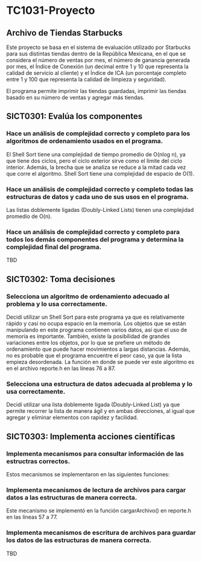 # TC1031-Proyecto

## Archivo de Tiendas Starbucks
Este proyecto se basa en el sistema de evaluación utilizado por Starbucks para sus distintas tiendas dentro de la República Mexicana, en el que se considera el número de ventas por mes, el número de ganancia generada por mes, el Índice de Conexión (un decimal entre 1 y 10 que representa la calidad de servicio al cliente) y el Índice de ICA (un porcentaje completo entre 1 y 100 que representa la calidad de limpieza y seguridad). 

El programa permite imprimir las tiendas guardadas, imprimir las tiendas basado en su número de ventas y agregar más tiendas. 

## SICT0301: Evalúa los componentes

### Hace un análisis de complejidad correcto y completo para los algoritmos de ordenamiento usados en el programa.
El Shell Sort tiene una complejidad de tiempo promedio de O(nlog n), ya que tiene dos ciclos, pero el ciclo exterior sirve como el límite del ciclo interior. Además, la brecha que se analiza se reduce a la mitad cada vez que corre el algoritmo. Shell Sort tiene una complejidad de espacio de O(1).

### Hace un análisis de complejidad correcto y completo todas las estructuras de datos y cada uno de sus usos en el programa.
Las listas doblemente ligadas (Doubly-Linked Lists) tienen una complejidad promedio de O(n). 

### Hace un análisis de complejidad correcto y completo para todos los demás componentes del programa y determina la complejidad final del programa.
TBD

## SICT0302: Toma decisiones

### Selecciona un algoritmo de ordenamiento adecuado al problema y lo usa correctamente.
Decidí utilizar un Shell Sort para este programa ya que es relativamente rápido y casi no ocupa espacio en la memoria. Los objetos que se están manipulando en este programa contienen varios datos, así que el uso de memoria es importante. También, existe la posibilidad de grandes variaciones entre los objetos, por lo que se prefiere un método de ordenamiento que puede hacer movimientos a largas distancias. Además, no es probable que el programa encuentre el peor caso, ya que la lista empieza desordenada. La función en donde se puede ver este algoritmo es en el archivo reporte.h en las líneas 76 a 87.

### Selecciona una estructura de datos adecuada al problema y lo usa correctamente.
Decidí utilizar una lista doblemente ligada (Doubly-Linked List) ya que permite recorrer la lista de manera ágil y en ambas direcciones, al igual que agregar y eliminar elementos con rapidez y facilidad.  

## SICT0303: Implementa acciones científicas

### Implementa mecanismos para consultar información de las estructras correctos.
Estos mecanismos se implementaron en las siguientes funciones:

### Implementa mecanismos de lectura de archivos para cargar datos a las estructuras de manera correcta.
Este mecanismo se implementó en la función cargarArchivo() en reporte.h en las líneas 57 a 77. 

### Implementa mecanismos de escritura de archivos para guardar los datos de las estructuras de manera correcta.
TBD
